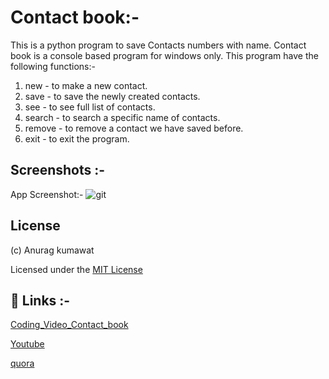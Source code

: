 
# Contact book:-

This is a python program to save Contacts numbers with name.
Contact book is a console based program for windows only.
This program have the following functions:-

1. new    - to make a new contact.
2. save   - to save the newly created contacts.
3. see    - to see full list of contacts.
4. search - to search a specific name of contacts.
5. remove - to remove a contact we have saved before.
6. exit   - to exit the program.

## Screenshots :-

App Screenshot:-
![git](https://user-images.githubusercontent.com/90235816/190912478-737a0660-13db-44f3-8271-6f66d90950a2.PNG)


## License
(c) Anurag kumawat

Licensed under the [MIT License](https://github.com/anuragk16/contacts-book/blob/main/LICENSE.txt)



## 🔗 Links :-

[Coding_Video_Contact_book](https://www.youtube.com/watch?v=THUnQBRa9s4)

[Youtube](https://www.youtube.com/channel/UCKO4nOXb1ZpmuR8br5fJWBQ)

[quora](https://www.quora.com/profile/Anurag-Kumawat-37)



